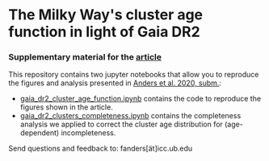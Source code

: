 # The Milky Way's cluster age function in light of Gaia DR2

### Supplementary material for the [article](https://arxiv.org/abs/2006.01690)

This repository contains two jupyter notebooks that allow you to reproduce the figures and analysis presented in [Anders et al. 2020, subm.](https://arxiv.org/abs/2006.01690):

* [gaia_dr2_cluster_age_function.ipynb](gaia_dr2_cluster_age_function.ipynb) contains the code to reproduce the figures shown in the article.
* [gaia_dr2_clusters_completeness.ipynb](https://github.com/fjaellet/gaidr2-caf/blob/master/gaia_dr2_clusters_completeness.ipynb) contains the completeness analysis we applied to correct the cluster age distribution for (age-dependent) incompleteness.

Send questions and feedback to: fanders[ät]icc.ub.edu
